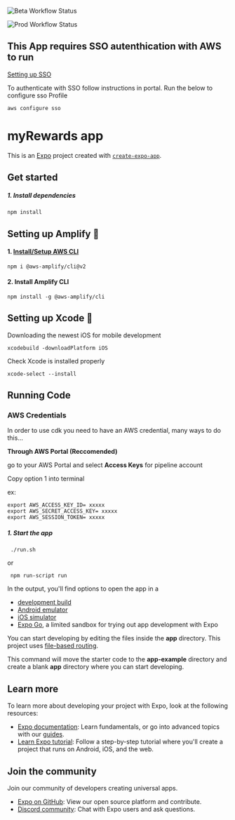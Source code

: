 ![Beta Workflow Status](https://github.com/My-Rewards/myRewardsApp/actions/workflows/Update_Expo.yml/badge.svg?branch=development)

![Prod Workflow Status](https://github.com/My-Rewards/myRewardsApp/actions/workflows/Update_Expo_Prod.yml/badge.svg?branch=master)

## This App requires SSO autenthication with AWS to run

[Setting up SSO](https://docs.aws.amazon.com/cli/latest/userguide/cli-configure-sso.html#sso-configure-profile-token-auto-sso)

To authenticate with SSO follow instructions in portal.
Run the below to configure sso Profile

```
aws configure sso
```

# myRewards app

This is an [Expo](https://expo.dev) project created with [`create-expo-app`](https://www.npmjs.com/package/create-expo-app).

## Get started

##### 1. Install dependencies

   ```
   npm install
   ```

## Setting up Amplify 🚧

#### 1. [Install/Setup AWS CLI](https://docs.aws.amazon.com/cli/v1/userguide/cli-chap-install.html)

```
npm i @aws-amplify/cli@v2
```

#### 2. Install Amplify CLI
```
npm install -g @aws-amplify/cli
```

## Setting up Xcode 🚧

Downloading the newest iOS for mobile development
```
xcodebuild -downloadPlatform iOS
```

Check Xcode is installed properly
```
xcode-select --install
```

## Running Code

### AWS Credentials

In order to use cdk you need to have an AWS credential, many ways to do this...

**Through AWS Portal (Reccomended)**

go to your AWS Portal and select **Access Keys** for pipeline account

Copy option 1 into terminal

ex:
```
export AWS_ACCESS_KEY_ID= xxxxx
export AWS_SECRET_ACCESS_KEY= xxxxx
export AWS_SESSION_TOKEN= xxxxx
```

##### 1. Start the app

   ```
    ./run.sh
   ```
or 
   ```
    npm run-script run
   ```

In the output, you'll find options to open the app in a

- [development build](https://docs.expo.dev/develop/development-builds/introduction/)
- [Android emulator](https://docs.expo.dev/workflow/android-studio-emulator/)
- [iOS simulator](https://docs.expo.dev/workflow/ios-simulator/)
- [Expo Go](https://expo.dev/go), a limited sandbox for trying out app development with Expo

You can start developing by editing the files inside the **app** directory. This project uses [file-based routing](https://docs.expo.dev/router/introduction).

This command will move the starter code to the **app-example** directory and create a blank **app** directory where you can start developing.


## Learn more

To learn more about developing your project with Expo, look at the following resources:

- [Expo documentation](https://docs.expo.dev/): Learn fundamentals, or go into advanced topics with our [guides](https://docs.expo.dev/guides).
- [Learn Expo tutorial](https://docs.expo.dev/tutorial/introduction/): Follow a step-by-step tutorial where you'll create a project that runs on Android, iOS, and the web.

## Join the community

Join our community of developers creating universal apps.

- [Expo on GitHub](https://github.com/expo/expo): View our open source platform and contribute.
- [Discord community](https://chat.expo.dev): Chat with Expo users and ask questions.
